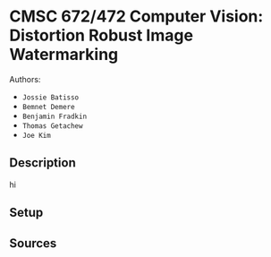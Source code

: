 # CMSC 672/472 Computer Vision: Distortion Robust Image Watermarking
Authors:
- `Jossie Batisso`
- `Bemnet Demere`
- `Benjamin Fradkin`
- `Thomas Getachew`
- `Joe Kim`

## Description
hi
## Setup
## Sources
